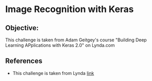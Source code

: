 # Image Recognition with Keras
## Objective: 



This challenge is taken from Adam Geitgey's course "Building Deep Learning APplications with Keras 2.0" on Lynda.com

## References
* This challenge is taken from Lynda [link](https://www.lynda.com/Google-TensorFlow-tutorials/Building-Deep-Learning-Applications-Keras-2-0/601801-2.html)


